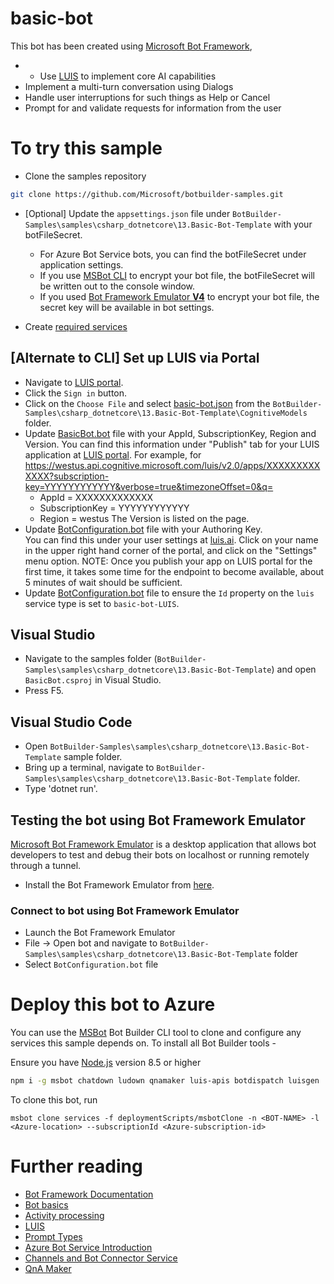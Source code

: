 # basic-bot
This bot has been created using [Microsoft Bot Framework](https://dev.botframework.com),
- - Use [LUIS](https://luis.ai) to implement core AI capabilities
- Implement a multi-turn conversation using Dialogs
- Handle user interruptions for such things as Help or Cancel
- Prompt for and validate requests for information from the user
# To try this sample
- Clone the samples repository
```bash
git clone https://github.com/Microsoft/botbuilder-samples.git
```
- [Optional] Update the `appsettings.json` file under `BotBuilder-Samples\samples\csharp_dotnetcore\13.Basic-Bot-Template` with your botFileSecret.  
  - For Azure Bot Service bots, you can find the botFileSecret under application settings.
  - If you use [MSBot CLI](https://github.com/microsoft/botbuilder-tools) to encrypt your bot file, the botFileSecret will be written out to the console window.
  - If you used [Bot Framework Emulator **V4**](https://github.com/microsoft/botframework-emulator) to encrypt your bot file, the secret key will be available in bot settings. 

- Create [required services](./DeploymentScripts/DEPLOY.MD)

## [Alternate to CLI] Set up LUIS via Portal
- Navigate to [LUIS portal](https://www.luis.ai).
- Click the `Sign in` button.
- Click on the `Choose File` and select [basic-bot.json](basic-bot.json) from the `BotBuilder-Samples\csharp_dotnetcore\13.Basic-Bot-Template\CognitiveModels` folder.
- Update [BasicBot.bot](BasicBot.bot) file with your AppId, SubscriptionKey, Region and Version. 
    You can find this information under "Publish" tab for your LUIS application at [LUIS portal](https://www.luis.ai).  For example, for
	https://westus.api.cognitive.microsoft.com/luis/v2.0/apps/XXXXXXXXXXXXX?subscription-key=YYYYYYYYYYYY&verbose=true&timezoneOffset=0&q= 
    - AppId = XXXXXXXXXXXXX
    - SubscriptionKey = YYYYYYYYYYYY
    - Region =  westus
    The Version is listed on the page.
- Update [BotConfiguration.bot](BotConfiguration.bot) file with your Authoring Key.  
    You can find this under your user settings at [luis.ai](https://www.luis.ai).  Click on your name in the upper right hand corner of the portal, and click on the "Settings" menu option.
NOTE: Once you publish your app on LUIS portal for the first time, it takes some time for the endpoint to become available, about 5 minutes of wait should be sufficient.
- Update [BotConfiguration.bot](BotConfiguration.bot) file to ensure the `Id` property on the `luis` service type is set to `basic-bot-LUIS`.
## Visual Studio
- Navigate to the samples folder (`BotBuilder-Samples\samples\csharp_dotnetcore\13.Basic-Bot-Template`) and open `BasicBot.csproj` in Visual Studio.
- Press F5.
## Visual Studio Code
- Open `BotBuilder-Samples\samples\csharp_dotnetcore\13.Basic-Bot-Template` sample folder.
- Bring up a terminal, navigate to `BotBuilder-Samples\samples\csharp_dotnetcore\13.Basic-Bot-Template` folder.
- Type 'dotnet run'.
## Testing the bot using Bot Framework Emulator
[Microsoft Bot Framework Emulator](https://aka.ms/botframework-emulator) is a desktop application that allows bot developers to test and debug
their bots on localhost or running remotely through a tunnel.
- Install the Bot Framework Emulator from [here](https://aka.ms/botframework-emulator).
### Connect to bot using Bot Framework Emulator
- Launch the Bot Framework Emulator
- File -> Open bot and navigate to `BotBuilder-Samples\samples\csharp_dotnetcore\13.Basic-Bot-Template` folder
- Select `BotConfiguration.bot` file

# Deploy this bot to Azure
You can use the [MSBot](https://github.com/microsoft/botbuilder-tools) Bot Builder CLI tool to clone and configure any services this sample depends on. 
To install all Bot Builder tools - 

Ensure you have [Node.js](https://nodejs.org/) version 8.5 or higher

```bash
npm i -g msbot chatdown ludown qnamaker luis-apis botdispatch luisgen
```
To clone this bot, run
```
msbot clone services -f deploymentScripts/msbotClone -n <BOT-NAME> -l <Azure-location> --subscriptionId <Azure-subscription-id>
```
# Further reading
- [Bot Framework Documentation](https://docs.botframework.com)
- [Bot basics](https://docs.microsoft.com/en-us/azure/bot-service/bot-builder-basics?view=azure-bot-service-4.0)
- [Activity processing](https://docs.microsoft.com/en-us/azure/bot-service/bot-builder-concept-activity-processing?view=azure-bot-service-4.0)
- [LUIS](https://luis.ai)
- [Prompt Types](https://docs.microsoft.com/en-us/azure/bot-service/bot-builder-prompts?view=azure-bot-service-4.0&tabs=javascript)
- [Azure Bot Service Introduction](https://docs.microsoft.com/en-us/azure/bot-service/bot-service-overview-introduction?view=azure-bot-service-4.0)
- [Channels and Bot Connector Service](https://docs.microsoft.com/en-us/azure/bot-service/bot-concepts?view=azure-bot-service-4.0)
- [QnA Maker](https://qnamaker.ai)

